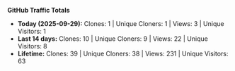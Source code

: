 
**GitHub Traffic Totals**

- **Today (2025-09-29):** Clones: 1 | Unique Cloners: 1 | Views: 3 | Unique Visitors: 1
- **Last 14 days:** Clones: 10 | Unique Cloners: 9 | Views: 22 | Unique Visitors: 8
- **Lifetime:** Clones: 39 | Unique Cloners: 38 | Views: 231 | Unique Visitors: 63
